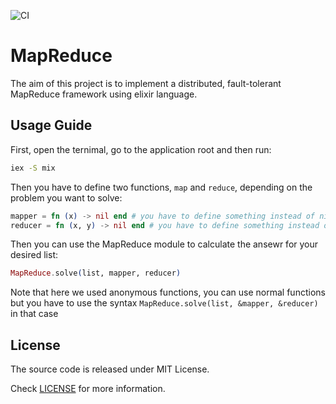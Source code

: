 ![CI](https://github.com/ihaveint/map_reduce/workflows/Elixir%20CI/badge.svg)

# MapReduce
The aim of this project is to implement a distributed, fault-tolerant MapReduce framework using elixir language.

## Usage Guide
First, open the ternimal, go to the application root and then run:
```sh
iex -S mix
```

Then you have to define two functions, `map` and `reduce`, depending on the problem you want to solve:

```elixir
mapper = fn (x) -> nil end # you have to define something instead of nil
reducer = fn (x, y) -> nil end # you have to define something instead of nil
```

Then you can use the MapReduce module to calculate the ansewr for your desired list:
```elixir
MapReduce.solve(list, mapper, reducer)
```

Note that here we used anonymous functions, you can use normal functions but you have to use the syntax `MapReduce.solve(list, &mapper, &reducer)` in that case

## License

The source code is released under MIT License.

Check [LICENSE](LICENSE) for more information.
